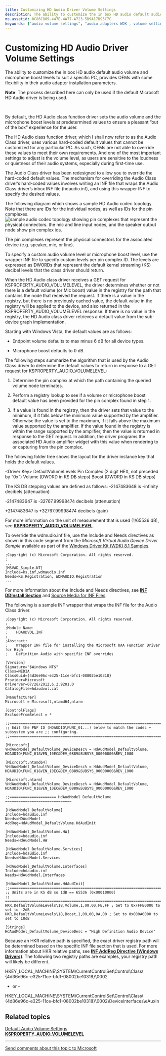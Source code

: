 ```yaml
---
title: Customizing HD Audio Driver Volume Settings
description: The ability to customize the in box HD audio default audio volume and microphone boost levels to suit a specific PC, provides OEMs with some flexibility in their audio adapter installation parameters.
ms.assetid: 0C86C869-447E-4A77-A723-5D9A17D95C7C
keywords: ["audio volume settings", "audio adapters WDK , volume settings", "adapter drivers WDK audio , volume settings", "customize audio volume settings", "Port Class audio adapters WDK , volume settings"]
---
```


# Customizing HD Audio Driver Volume Settings


The ability to customize the in box HD audio default audio volume and microphone boost levels to suit a specific PC, provides OEMs with some flexibility in their audio adapter installation parameters.

**Note**  The process described here can only be used if the default Microsoft HD Audio driver is being used.

 

By default, the HD Audio class function driver sets the audio volume and the microphone boost levels at predetermined values to ensure a pleasant “out of the box” experience for the user.

The HD Audio class function driver, which I shall now refer to as the Audio Class driver, uses various hard-coded default values that cannot be customized for any particular PC. As such, OEMs are not able to override these values to meet their own requirements. And one of the most important settings to adjust is the volume level, as users are sensitive to the loudness or quietness of their audio systems, especially during first-time use.

The Audio Class driver has been redesigned to allow you to override the hard-coded default values. The mechanism for overriding the Audio Class driver’s hard-coded values involves writing an INF file that wraps the Audio Class driver’s inbox INF file (hdaudio.inf), and using this wrapper INF to specify the desired values.

The following diagram which shows a sample HD Audio codec topology. Note that there are IDs for the individual nodes, as well as IDs for the pin complexes.![sample audio codec topology showing pin complexes that represent the physical connectors. the mic and line input nodes, and the speaker output node show pin complex ids.](images/pin-complexid2.png)

The pin complexes represent the physical connectors for the associated device (e.g. speaker, mic, or line).

To specify a custom audio volume level or microphone boost level, use the wrapper INF file to specify custom levels per pin complex ID. The levels are expressed as DWORDs that represent the default kernel streaming (KS) decibel levels that the class driver should return.

When the HD Audio class driver receives a GET request for KSPROPERTY\_AUDIO\_VOLUMELEVEL, the driver determines whether or not there is a default volume (or Mic boost) value in the registry for the path that contains the node that received the request. If there is a value in the registry, but there is no previously cached value, the default value in the registry will be applied to the device, and also returned in the KSPROPERTY\_AUDIO\_VOLUMELEVEL response. If there is no value in the registry, the HD Audio class driver retrieves a default value from the sub-device graph implementation.

Starting with Windows Vista, the default values are as follows:

-   Endpoint volume defaults to max minus 6 dB for all device types.

-   Microphone boost defaults to 0 dB.

The following steps summarize the algorithm that is used by the Audio Class driver to determine the default values to return in response to a GET request for KSPROPERTY\_AUDIO\_VOLUMELEVEL:

1. Determine the pin complex at which the path containing the queried volume node terminates.

2. Perform a registry lookup to see if a volume or microphone boost default value has been provided for the pin complex found in step 1.

3. If a value is found in the registry, then the driver sets that value to the minimum, if it falls below the minimum value supported by the amplifier. Otherwise the value is set to the maximum, if it falls above the maximum value supported by the amplifier. If the value found in the registry is within the range supported by the amplifier, then the value is returned in response to the GET request. In addition, the driver programs the associated HD Audio amplifier widget with this value when rendering to or capturing from the pin complex.

The following folder tree shows the layout for the driver instance key that holds the default values.

&lt;Driver Key&gt;
DefaultVolumeLevels
Pin Complex (2 digit HEX, not preceded by “0x”)
Volume (DWORD in KS DB steps)
Boost (DWORD in KS DB steps)

The KS DB stepping values are defined as follows:
-2147483648 is -infinity decibels (attenuation)

-2147483647 is -32767.99998474 decibels (attenuation)

+2147483647 is +32767.99998474 decibels (gain)

For more information on the unit of measurement that is used (1/65536 dB), see [**KSPROPERTY\_AUDIO\_VOLUMELEVEL**](https://msdn.microsoft.com/library/windows/hardware/ff537309).

To override the wdmudio.inf file, use the Include and Needs directives as shown in this code segment from the *Microsoft Virtual Audio Device Driver Sample* available as part of the [Windows Driver Kit (WDK) 8.1 Samples](http://go.microsoft.com/fwlink/p/?LinkId=618052).

```
;Copyright (c) Microsoft Corporation. All rights reserved.
;
...
[MSVAD_Simple.NT]
Include=ks.inf,wdmaudio.inf
Needs=KS.Registration, WDMAUDIO.Registration
...
```

For more information about the Include and Needs directives, see [**INF DDInstall Section**](https://msdn.microsoft.com/library/windows/hardware/ff547344) and [Source Media for INF Files](https://msdn.microsoft.com/library/windows/hardware/ff552302).

The following is a sample INF wrapper that wraps the INF file for the Audio Class driver.

```Text
;Copyright (c) Microsoft Corporation. All rights reserved.
;
;Module Name:
;    HDAUDVOL.INF
;
;Abstract:
;    Wrapper INF file for installing the Microsoft UAA Function Driver for High
;    Definition Audio with specific INF overrides

[Version]
Signature="$Windows NT$"
Class=MEDIA
ClassGuid={4d36e96c-e325-11ce-bfc1-08002be10318}
Provider=Microsoft
DriverVer=07/28/2012,6.2.9201.0
CatalogFile=hdaudvol.cat

[Manufacturer]
Microsoft = Microsoft,ntamd64,ntarm

[ControlFlags]
ExcludeFromSelect = *

;;====================================================================================
;; Edit the PNP ID (HDAUDIO\FUNC_01...) below to match the codec + subsystem you are ;; configuring.
;;====================================================================================

[Microsoft]
%HdAudModel_DefaultVolume_DeviceDesc% = HdAudModel_DefaultVolume, HDAUDIO\FUNC_01&VEN_10EC&DEV_0889&SUBSYS_00000000&REV_1000

[Microsoft.ntamd64]
%HdAudModel_DefaultVolume_DeviceDesc% = HdAudModel_DefaultVolume, HDAUDIO\FUNC_01&VEN_10EC&DEV_0889&SUBSYS_00000000&REV_1000

[Microsoft.ntarm]
%HdAudModel_DefaultVolume_DeviceDesc% = HdAudModel_DefaultVolume, HDAUDIO\FUNC_01&VEN_10EC&DEV_0889&SUBSYS_00000000&REV_1000

;;===================== HdAudModel_DefaultVolume ==============================

[HdAudModel_DefaultVolume]
Include=hdaudio.inf
Needs=HDAudModel
AddReg=HdAudModel_DefaultVolume.HdAudInit

[HdAudModel_DefaultVolume.HW]
Include=hdaudio.inf
Needs=HdAudModel.HW

[HdAudModel_DefaultVolume.Services]
Include=hdaudio.inf
Needs=HdAudModel.Services

[HdAudModel_DefaultVolume.Interfaces]
Include=hdaudio.inf
Needs=HdAudModel.Interfaces

[HdAudModel_DefaultVolume.HdAudInit]
;;====================================================================================
;; Units are in KS dB so 1dB == 65536 (0x00010000)
;; ======================================================================================
HKR,DefaultVolumeLevels\18,Volume,1,00,00,FE,FF ; Set to 0xFFFE0000 to set to -2dB
HKR,DefaultVolumeLevels\18,Boost,1,00,00,0A,00 ; Set to 0x000A0000 to set to 10dB

[Strings]
HdAudModel_DefaultVolume_DeviceDesc = "High Definition Audio Device"
```

Because an HKR relative path is specified, the exact driver registry path will be determined based on the specific INF file section that is used. For more information about HKR relative paths, see [**INF AddReg Directive (Windows Drivers)**](https://msdn.microsoft.com/library/windows/hardware/ff546320). The following two registry paths are examples, your registry path will likely be different.

HKEY\_LOCAL\_MACHINE\\SYSTEM\\CurrentControlSet\\Control\\Class\\{4d36e96c-e325-11ce-bfc1-08002be10318}\\0002

- or -

HKEY\_LOCAL\_MACHINE\\SYSTEM\\CurrentControlSet\\Control\\Class\\{4d36e96c-e325-11ce-bfc1-08002be10318}\\0002\\DeviceInterfaces\\eAuxIn

## <span id="related_topics"></span>Related topics
[Default Audio Volume Settings](default-audio-volume-settings.md)  
[**KSPROPERTY\_AUDIO\_VOLUMELEVEL**](https://msdn.microsoft.com/library/windows/hardware/ff537309)  

--------------------
[Send comments about this topic to Microsoft](mailto:wsddocfb@microsoft.com?subject=Documentation%20feedback%20[audio\audio]:%20Customizing%20HD%20Audio%20Driver%20Volume%20Settings%20%20RELEASE:%20%287/18/2016%29&body=%0A%0APRIVACY%20STATEMENT%0A%0AWe%20use%20your%20feedback%20to%20improve%20the%20documentation.%20We%20don't%20use%20your%20email%20address%20for%20any%20other%20purpose,%20and%20we'll%20remove%20your%20email%20address%20from%20our%20system%20after%20the%20issue%20that%20you're%20reporting%20is%20fixed.%20While%20we're%20working%20to%20fix%20this%20issue,%20we%20might%20send%20you%20an%20email%20message%20to%20ask%20for%20more%20info.%20Later,%20we%20might%20also%20send%20you%20an%20email%20message%20to%20let%20you%20know%20that%20we've%20addressed%20your%20feedback.%0A%0AFor%20more%20info%20about%20Microsoft's%20privacy%20policy,%20see%20http://privacy.microsoft.com/default.aspx. "Send comments about this topic to Microsoft")


